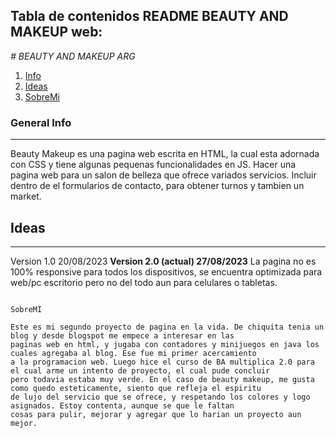 ## Tabla de contenidos README BEAUTY AND MAKEUP web:

<em> # BEAUTY AND MAKEUP ARG </em>

1. [Info](#info)
2. [Ideas](#Ideas)
3. [SobreMi](#SobreMi)

### General Info
*** 
Beauty Makeup es una pagina web escrita en HTML, la cual esta adornada con CSS y tiene algunas pequenas funcionalidades en JS. 
Hacer una pagina web para un salon de belleza que ofrece variados servicios. Incluir dentro de el formularios de contacto,
 para obtener turnos y tambien un market.

## Ideas
***
Version 1.0 20/08/2023
**Version 2.0 (actual) 27/08/2023**
La pagina no es 100% responsive para todos los dispositivos, se encuentra optimizada para web/pc escritorio pero no del 
todo aun para celulares o tabletas. 
```

SobreMI

Este es mi segundo proyecto de pagina en la vida. De chiquita tenia un blog y desde blogspot me empece a interesar en las
paginas web en html, y jugaba con contadores y minijuegos en java los cuales agregaba al blog. Ese fue mi primer acercamiento
a la programacion web. Luego hice el curso de BA multiplica 2.0 para el cual arme un intento de proyecto, el cual pude concluir
pero todavia estaba muy verde. En el caso de beauty makeup, me gusta como quedo esteticamente, siento que refleja el espiritu
de lujo del servicio que se ofrece, y respetando los colores y logo asignados. Estoy contenta, aunque se que le faltan
cosas para pulir, mejorar y agregar que lo harian un proyecto aun mejor. 
```

